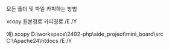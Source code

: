 모든 폴더 및 파일 카피하는 방법

xcopy 원본경로 카피경로 /E /Y

예) xcopy D:\workspace\2402-php\side_project\mini_board\src C:\Apache24\htdocs /E /Y

